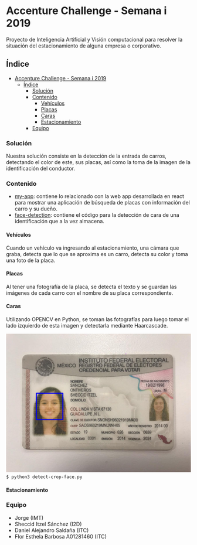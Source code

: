 # Accenture Challenge - Semana i 2019
Proyecto de Inteligencia Artificial y Visión computacional para resolver la situación del estacionamiento de alguna empresa o corporativo.

## Índice
- [Accenture Challenge - Semana i 2019](#accenture-challenge---semana-i-2019)
  - [Índice](#%c3%8dndice)
    - [Solución](#soluci%c3%b3n)
    - [Contenido](#contenido)
      - [Vehículos](#veh%c3%adculos)
      - [Placas](#placas)
      - [Caras](#caras)
      - [Estacionamiento](#estacionamiento)
    - [Equipo](#equipo)


### Solución
Nuestra solución consiste en la detección de la entrada de carros, detectando el color de este, sus placas, así como la toma de la imagen de la identificación del conductor.

### Contenido
* [my-app](https://github.com/DanielSGA/accenture-challenge/tree/master/my-app): contiene lo relacionado con la web app desarrollada en react para mostrar una aplicación de búsqueda de placas con información del carro y su dueño.
* [face-detection](https://github.com/DanielSGA/accenture-challenge/tree/master/face-detection): contiene el código para la detección de cara de una identificación que a la vez almacena.


#### Vehículos
Cuando un vehículo va ingresando al estacionamiento, una cámara que graba, detecta que lo que se aproxima es un carro, detecta su color y toma una foto de la placa.

#### Placas
Al tener una fotografía de la placa, se detecta el texto y se guardan las imágenes de cada carro con el nombre de su placa correspondiente.

#### Caras
Utilizando OPENCV en Python, se toman las fotografías para luego tomar el lado izquierdo de esta imagen y detectarla mediante Haarcascade.

![face](face-detection/detected/face_412.jpg)
`$ python3 detect-crop-face.py`
#### Estacionamiento

### Equipo
* Jorge (IMT)
* Sheccid Itzel Sánchez (I2D)
* Daniel Alejandro Saldaña (ITC)
* Flor Esthela Barbosa A01281460 (ITC)